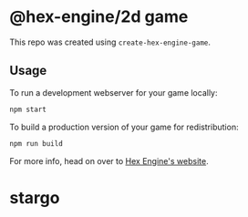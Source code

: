 # @hex-engine/2d game

This repo was created using `create-hex-engine-game`.

## Usage

To run a development webserver for your game locally:

```sh
npm start
```

To build a production version of your game for redistribution:

```sh
npm run build
```

For more info, head on over to [Hex Engine's website](https://hex-engine.dev).
# stargo
